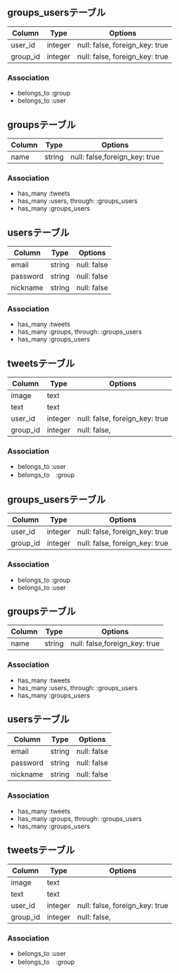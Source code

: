 ## groups_usersテーブル

|Column|Type|Options|
|------|----|-------|
|user_id|integer|null: false, foreign_key: true|
|group_id|integer|null: false, foreign_key: true|

### Association
- belongs_to :group
- belongs_to :user



## groupsテーブル
Column|Type|Options|
|------|----|-------|
|name|string|null: false,foreign_key: true|

### Association
- has_many :tweets
- has_many :users, through: :groups_users
- has_many :groups_users



## usersテーブル
|Column|Type|Options|
|------|----|-------|
|email|string|null: false|
|password|string|null: false|
|nickname|string|null: false|
### Association
- has_many :tweets
- has_many :groups, through: :groups_users
- has_many :groups_users




## tweetsテーブル
|Column|Type|Options|
|------|----|-------|
|image|text||
|text|text||
|user_id|integer|null: false, foreign_key: true|
|group_id|integer|null: false, |
### Association
- belongs_to :user
- belongs_to　:group






## groups_usersテーブル

|Column|Type|Options|
|------|----|-------|
|user_id|integer|null: false, foreign_key: true|
|group_id|integer|null: false, foreign_key: true|

### Association
- belongs_to :group
- belongs_to :user



## groupsテーブル
Column|Type|Options|
|------|----|-------|
|name|string|null: false,foreign_key: true|

### Association
- has_many :tweets
- has_many :users, through: :groups_users
- has_many :groups_users



## usersテーブル
|Column|Type|Options|
|------|----|-------|
|email|string|null: false|
|password|string|null: false|
|nickname|string|null: false|
### Association
- has_many :tweets
- has_many :groups, through: :groups_users
- has_many :groups_users



## tweetsテーブル
|Column|Type|Options|
|------|----|-------|
|image|text||
|text|text||
|user_id|integer|null: false, foreign_key: true|
|group_id|integer|null: false, |
### Association
- belongs_to :user
- belongs_to　:group


